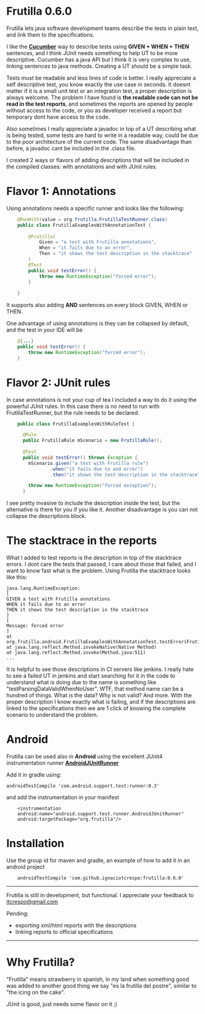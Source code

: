 # Frutilla 0.6.0
Frutilla lets java software development teams describe the tests in plain text, and link them to the specifications.

I like the **[Cucumber](https://cucumber.io/)** way to describe tests using **GIVEN + WHEN + THEN** sentences, and I think JUnit needs something to help UT to be more descriptive. Cucumber has a java API but I think it is very complex to use, linking sentences to java methods. Creating a UT should be a simple task.

Tests must be readable and less lines of code is better. I really appreciate a self descriptive test, you know exactly the use case in seconds. It doesnt matter if it is a small unit test or an integration test, a proper description is always welcome. The problem I have found is **the readable code can not be read in the test reports**, and sometimes the reports are opened by people without access to the code, or you as developer received a report but temporary dont have access to the code.

Also sometimes I really appreciate a javadoc in top of a UT describing what is being tested, some tests are hard to write in a readable way, could be due to the poor architecture of the current code. The same disadvantage than before, a javadoc cant be included in the .class file.

I created 2 ways or flavors of adding descriptions that will be included in the compiled classes: with annotations and with JUnit rules.

# Flavor 1: Annotations

Using annotations needs a specific runner and looks like the following:

```java
    @RunWith(value = org.frutilla.FrutillaTestRunner.class)
    public class FrutillaExamplesWithAnnotationTest {
    
        @Frutilla(
            Given = "a test with Frutilla annotations",
            When = "it fails due to an error",
            Then = "it shows the test description in the stacktrace"
        )
        @Test
        public void testError() {
            throw new RuntimeException("forced error");
        }
        
    }
```

It supports also adding **AND** sentences on every block GIVEN, WHEN or THEN.

One advantage of using annotations is they can be collapsed by default, and the test in your IDE will be

```java
    @{...}
    public void testError() {
        throw new RuntimeException("forced error");
    }
```

# Flavor 2: JUnit rules

In case annotations is not your cup of tea I included a way to do it using the powerful JUnit rules. In this case there is no need to run with FrutillaTestRunner, but the rule needs to be declared.

```java
    public class FrutillaExamplesWithRuleTest {

      @Rule
      public FrutillaRule mScenario = new FrutillaRule();
      
      @Test
      public void testError() throws Exception {
        mScenario.given("a test with Frutilla rule")
                .when("it fails due to and error")
                .then("it shows the test description in the stacktrace").end();

        throw new RuntimeException("forced exception");
      }
```

I see pretty invasive to include the description inside the test, but the alternative is there for you if you like it. Another disadvantage is you can not collapse the descriptions block.

# The stacktrace in the reports

What I added to test reports is the description in top of the stacktrace errors. I dont care the tests that passed, I care about those that failed, and I want to know fast what is the problem. 
Using Frutilla the stacktrace looks like this:

    java.lang.RuntimeException:
    [
    GIVEN a test with Frutilla annotations
    WHEN it fails due to an error
    THEN it shows the test description in the stacktrace
    ]
    [
    Message: forced error
    ]
    at org.frutilla.android.FrutillaExamplesWithAnnotationTest.testError(FrutillaExamplesWithAnnotationTest.java:38)
    at java.lang.reflect.Method.invokeNative(Native Method)
    at java.lang.reflect.Method.invoke(Method.java:511)
    ...
  
It is helpful to see those descriptions in CI servers like jenkins. I really hate to see a failed UT in jenkins and start searching for it in the code to understand what is doing due to the name is something like "testParsingDataValidWhenNoUser". WTF, that method name can be a hundred of things. What is the data? Why is not valid? And more.
With the proper description I know exactly what is failing, and if the descriptions are linked to the specifications then we are 1 click of knowing the complete scenario to understand the problem.

# Android

Frutilla can be used also in **Android** using the excellent JUnit4 instrumentation runner **[AndroidJUnitRunner](http://developer.android.com/reference/android/support/test/runner/AndroidJUnitRunner.html)**

Add it in gradle using:

    androidTestCompile 'com.android.support.test:runner:0.3'
    
and add the instrumentation in your manifest

        <instrumentation
        android:name="android.support.test.runner.AndroidJUnitRunner"
        android:targetPackage="org.frutilla"/>
    
# Installation

Use the group id for maven and gradle, an example of how to add it in an android project

```
    androidTestCompile 'com.github.ignaciotcrespo:frutilla:0.6.0'
```

***

Frutilla is still in development, but functional. I appreciate your feedback to itcrespo@gmail.com

Pending:
- exporting xml/html reports with the descriptions
- linking reports to official specifications
 
***

# Why Frutilla? 

"Frutilla" means strawberry in spanish, in my land when something good was added to another good thing we say "es la frutilla del postre", similar to "the icing on the cake".

JUnit is good, just needs some flavor on it ;)


